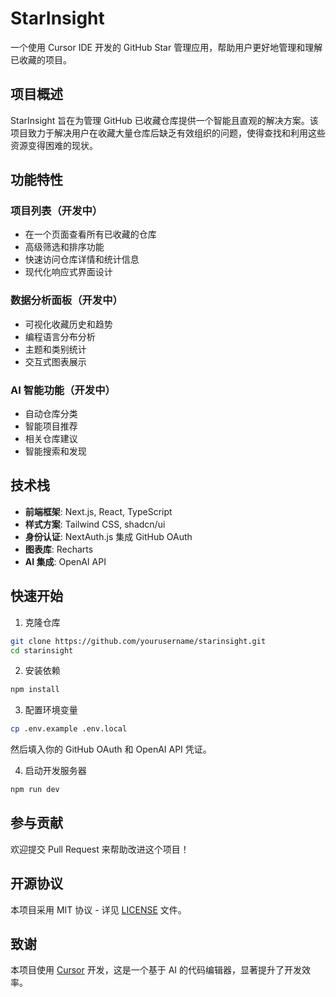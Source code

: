 # StarInsight

一个使用 Cursor IDE 开发的 GitHub Star 管理应用，帮助用户更好地管理和理解已收藏的项目。

## 项目概述

StarInsight 旨在为管理 GitHub 已收藏仓库提供一个智能且直观的解决方案。该项目致力于解决用户在收藏大量仓库后缺乏有效组织的问题，使得查找和利用这些资源变得困难的现状。


## 功能特性

### 项目列表（开发中）
- 在一个页面查看所有已收藏的仓库
- 高级筛选和排序功能
- 快速访问仓库详情和统计信息
- 现代化响应式界面设计

### 数据分析面板（开发中）
- 可视化收藏历史和趋势
- 编程语言分布分析
- 主题和类别统计
- 交互式图表展示

### AI 智能功能（开发中）
- 自动仓库分类
- 智能项目推荐
- 相关仓库建议
- 智能搜索和发现

## 技术栈

- **前端框架**: Next.js, React, TypeScript
- **样式方案**: Tailwind CSS, shadcn/ui
- **身份认证**: NextAuth.js 集成 GitHub OAuth
- **图表库**: Recharts
- **AI 集成**: OpenAI API

## 快速开始

1. 克隆仓库
```bash
git clone https://github.com/yourusername/starinsight.git
cd starinsight
```

2. 安装依赖
```bash
npm install
```

3. 配置环境变量
```bash
cp .env.example .env.local
```
然后填入你的 GitHub OAuth 和 OpenAI API 凭证。

4. 启动开发服务器
```bash
npm run dev
```

## 参与贡献

欢迎提交 Pull Request 来帮助改进这个项目！

## 开源协议

本项目采用 MIT 协议 - 详见 [LICENSE](LICENSE) 文件。

## 致谢

本项目使用 [Cursor](https://cursor.sh) 开发，这是一个基于 AI 的代码编辑器，显著提升了开发效率。 